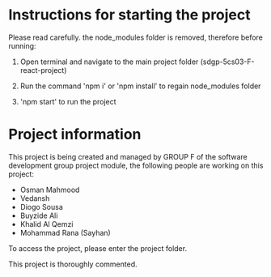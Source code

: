 # Instructions for starting the project

Please read carefully. the node_modules folder is removed, therefore before running:

1. Open terminal and navigate to the main project folder (sdgp-5cs03-F-react-project)

2. Run the command 'npm i' or 'npm install' to regain node_modules folder

3. 'npm start' to run the project

# Project information

This project is being created and managed by GROUP F of the software development group project module, the following people are working on this project:

- Osman Mahmood
- Vedansh
- Diogo Sousa
- Buyzide Ali
- Khalid Al Qemzi
- Mohammad Rana (Sayhan)

To access the project, please enter the project folder.

This project is thoroughly commented.
